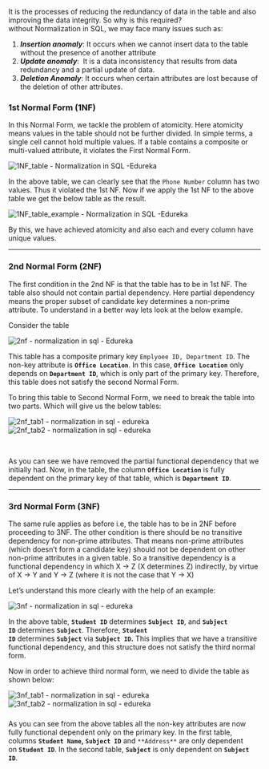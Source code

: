 It is the processes of reducing the redundancy of data in the table and also improving the data integrity. So why is this required? without Normalization in SQL, we may face many issues such as:

1.  _**Insertion anomaly**_: It occurs when we cannot insert data to the table without the presence of another attribute
2.  _**Update anomaly**_:  It is a data inconsistency that results from data redundancy and a partial update of data.
3.  _**Deletion Anomaly**_: It occurs when certain attributes are lost because of the deletion of other attributes.

### **1st Normal Form (1NF)**

In this Normal Form, we tackle the problem of atomicity. Here atomicity means values in the table should not be further divided. In simple terms, a single cell cannot hold multiple values. If a table contains a composite or multi-valued attribute, it violates the First Normal Form.  

![1NF_table - Normalization in SQL -Edureka](https://d1jnx9ba8s6j9r.cloudfront.net/blog/wp-content/uploads/2019/10/tab_1NF_img1-300x119.png)

In the above table, we can clearly see that the `Phone Number` column has two values. Thus it violated the 1st NF. Now if we apply the 1st NF to the above table we get the below table as the result.

![1NF_table_example - Normalization in SQL -Edureka](https://d1jnx9ba8s6j9r.cloudfront.net/blog/wp-content/uploads/2019/10/tab_1NF_img2-300x124.png)

By this, we have achieved atomicity and also each and every column have unique values.
<hr/>

### **2nd Normal Form** **(2NF)**

The first condition in the 2nd NF is that the table has to be in 1st NF. The table also should not contain partial dependency. Here partial dependency means the proper subset of candidate key determines a non-prime attribute. To understand in a better way lets look at the below example.

Consider the table 

![2nf - normalization in sql - Edureka](https://d1jnx9ba8s6j9r.cloudfront.net/blog/wp-content/uploads/2019/10/tab_2NF_img1-1-300x120.png)

This table has a composite primary key `Emplyoee ID, Department ID`. The non-key attribute is **`Office Location`**. In this case, **`Office Location`** only depends on **`Department ID`**, which is only part of the primary key. Therefore, this table does not satisfy the second Normal Form.

To bring this table to Second Normal Form, we need to break the table into two parts. Which will give us the below tables:

![2nf_tab1 - normalization in sql - edureka](https://d1jnx9ba8s6j9r.cloudfront.net/blog/wp-content/uploads/2019/10/tab_2NF_example1-300x229.png)![2nf_tab2 - normalization in sql - edureka](https://d1jnx9ba8s6j9r.cloudfront.net/blog/wp-content/uploads/2019/10/tab_2NF_example2-300x180.png)

 

As you can see we have removed the partial functional dependency that we initially had. Now, in the table, the column **`Office Location`** is fully dependent on the primary key of that table, which is **`Department ID`**.
<hr/>

### **3rd Normal Form** **(3NF)**

The same rule applies as before i.e, the table has to be in 2NF before proceeding to 3NF. The other condition is there should be no transitive dependency for non-prime attributes. That means non-prime attributes (which doesn’t form a candidate key) should not be dependent on other non-prime attributes in a given table. So a transitive dependency is a functional dependency in which X → Z (X determines Z) indirectly, by virtue of X → Y and Y → Z (where it is not the case that Y → X)

Let’s understand this more clearly with the help of an example:

![3nf - normalization in sql - edureka](https://d1jnx9ba8s6j9r.cloudfront.net/blog/wp-content/uploads/2019/10/tab_3NF_img1-300x117.png)

In the above table, **`Student ID`** determines **`Subject ID`**, and **`Subject ID`** determines **`Subject`**. Therefore, **`Student ID`** determines **`Subject`** via **`Subject ID`.** This implies that we have a transitive functional dependency, and this structure does not satisfy the third normal form.

Now in order to achieve third normal form, we need to divide the table as shown below:

![3nf_tab1 - normalization in sql - edureka](https://d1jnx9ba8s6j9r.cloudfront.net/blog/wp-content/uploads/2019/10/tab_3NF_example1-300x101.png) ![3nf_tab2 - normalization in sql - edureka](https://d1jnx9ba8s6j9r.cloudfront.net/blog/wp-content/uploads/2019/10/tab_3NF_example2-300x142.png)

### 

As you can see from the above tables all the non-key attributes are now fully functional dependent only on the primary key. In the first table, columns **`Student Name`, `Subject ID`** and `**Address**` are only dependent on **`Student ID`**. In the second table, **`Subject`** is only dependent on **`Subject ID`**.